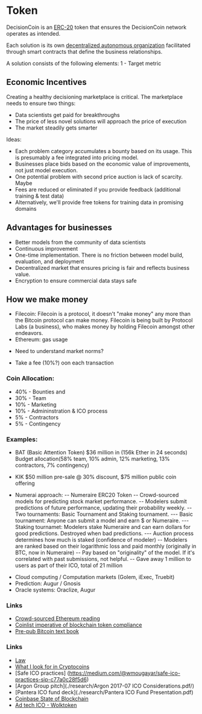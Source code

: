 # Token

DecisionCoin is an [ERC-20](https://github.com/ethereum/EIPs/blob/master/EIPS/eip-20-token-standard.md) token that ensures the DecisionCoin network operates as intended.

Each solution is its own [decentralized autonomous organization](https://en.wikipedia.org/wiki/Decentralized_autonomous_organization) facilitated through smart contracts that define the business relationships.  

A solution consists of the following elements:
1 - Target metric


## Economic Incentives
Creating a healthy decisioning marketplace is critical. The marketplace needs to ensure two things:
- Data scientists get paid for breakthroughs
- The price of less novel solutions will approach the price of execution
- The market steadily gets smarter

Ideas:
* Each problem category accumulates a bounty based on its usage. This is presumably a fee integrated into pricing model. 
* Businesses place bids based on the economic value of improvements, not just model execution.
* One potential problem with second price auction is lack of scarcity. Maybe
* Fees are reduced or eliminated if you provide feedback (additional training & test data)
* Alternatively, we'll provide free tokens for training data in promising domains


## Advantages for businesses
* Better models from the community of data scientists 
* Continuous improvement
* One-time implementation. There is no friction between model build, evaluation, and deployment
* Decentralized market that ensures pricing is fair and reflects business value.
* Encryption to ensure commercial data stays safe

## How we make money

* Filecoin: Filecoin is a protocol, it doesn't "make money" any more than the Bitcoin protocol can make money. Filecoin is being built by Protocol Labs (a business), who makes money by holding Filecoin amongst other endeavors.
* Ethereum: gas usage
- Need to understand market norms?
* Take a fee (10%?) oon each transaction


### Coin Allocation:
* 40% - Bounties and 
* 30% - Team
* 10% - Marketing
* 10% - Admininstration & ICO process
* 5% - Contractors 
* 5% - Contingency 


### Examples:
- BAT (Basic Attention Token) 
$36 million in (156k Ether in 24 seconds) 
Budget allocation(58% team, 10% admin, 12% marketing, 13% contractors, 7% contingency)

* KIK
$50 million pre-sale @ 30% discount, $75 million public coin offering

* Numerai approach:
-- Numeraire ERC20 Token
-- Crowd-sourced models for predicting stock market performance. 
-- Modelers submit predictions of future performance, updating their probability weekly. 
-- Two tournaments: Basic Tournament and Staking tournament. 
--- Basic tournament: Anyone can submit a model and earn $ or Numeraire.
--- Staking tournamet: Modelers stake Numeraire and can earn dollars for good predictions. Destroyed when bad predictions. 
--- Auction process determines how much is staked (confidence of modeler)
-- Modelers are ranked based on their logarithmic loss and paid monthly (originally in BTC, now in Numeraire)
-- Pay based on "originality" of the model. If it's correlated with past submissions, not helpful.
-- Gave away 1 million to users as part of their ICO, total of 21 million

- Cloud computing / Computation markets (Golem, iExec, Truebit)
- Prediction: Augur / Gnosis
- Oracle systems: Oraclize, Augur

### Links
* [Crowd-sourced Ethereum reading](https://github.com/Scanate/EthList/blob/master/README.md)
* [Coinlist imperative of blockchain token compliance](https://medium.com/@rzurrer/coinlist-the-saft-the-imperitive-of-blockchain-token-compliance-f5ce9cdbc238)
* [Pre-pub Bitcoin text book](https://d28rh4a8wq0iu5.cloudfront.net/bitcointech/readings/princeton_bitcoin_book.pdf)

### Links
* [Law](https://www.coinbase.com/legal/securities-law-framework.pdf)
* [What I look for in Cryptocoins](https://jordancooper.blog/2017/05/23/what-i-look-for-in-cryptocoins/)
* [Safe ICO practices] (https://medium.com/@wmougayar/safe-ico-practices-sip-c77a0c28f5d6)
* [Argon Group pitch](./research/Argon 2017-07 ICO Considerations.pdf/)
* [Pantera ICO fund deck](./research/Pantera ICO Fund Presentation.pdf)
* [Coinbase State of Blockchain](./research/State-of-Blockchain-Q2-2017-.pdf)
* [Ad tech ICO - Wolktoken](https://www.wolk.com/app/wolktoken)
